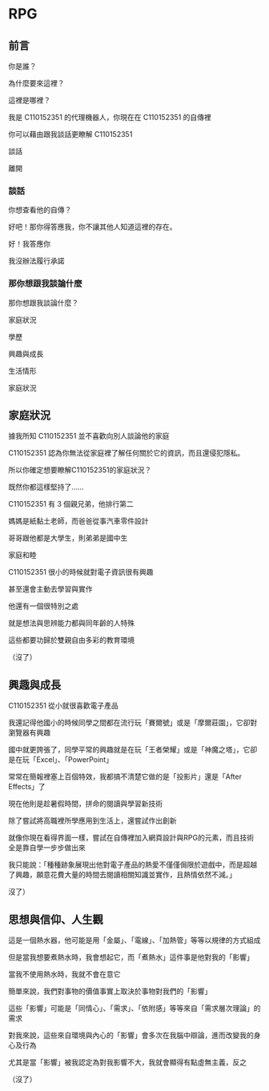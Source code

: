 # RPG

## 前言

你是誰？



為什麼要來這裡？



這裡是哪裡？



我是 C110152351 的代理機器人，你現在在 C110152351 的自傳裡



你可以藉由跟我談話更瞭解 C110152351 

談話

離開



### 談話

你想查看他的自傳？



好吧！那你得答應我，你不讓其他人知道這裡的存在。

好！我答應你

我沒辦法履行承諾



### 那你想跟我談論什麼

那你想跟我談論什麼？

家庭狀況

學歷

興趣與成長

生活情形

家庭狀況





## 家庭狀況

據我所知 C110152351 並不喜歡向別人談論他的家庭



C110152351 認為你無法從家庭裡了解任何關於它的資訊，而且還侵犯隱私。



所以你確定想要瞭解C110152351的家庭狀況？



既然你都這樣堅持了......



C110152351 有 3 個親兄弟，他排行第二



媽媽是紙黏土老師，而爸爸從事汽車零件設計



哥哥跟他都是大學生，則弟弟是國中生



家庭和睦



C110152351 很小的時候就對電子資訊很有興趣



甚至還會主動去學習與實作



他還有一個很特別之處



就是想法與思辨能力都與同年齡的人特殊



這些都要功歸於雙親自由多彩的教育環境



（沒了）



## 興趣與成長

 C110152351 從小就很喜歡電子產品



我還記得他國小的時候同學之間都在流行玩「賽爾號」或是「摩爾莊園」，它卻對瀏覽器有興趣



國中就更誇張了，同學平常的興趣就是在玩「王者榮耀」或是「神魔之塔」，它卻是在玩「Excel」、「PowerPoint」



常常在簡報裡塞上百個特效，我都搞不清楚它做的是「投影片」還是「After Effects」了



現在他則是趁暑假時間，拼命的閱讀與學習新技術



除了嘗試將高職裡所學應用到生活上，還嘗試作出創新



就像你現在看得界面一樣，嘗試在自傳裡加入網頁設計與RPG的元素，而且技術全是靠自學一步步做出來



我只能說：「種種跡象展現出他對電子產品的熱愛不僅僅侷限於遊戲中，而是超越了興趣，願意花費大量的時間去閱讀相關知識並實作，且熱情依然不減。」



沒了）



## 思想與信仰、人生觀



這是一個熱水器，他可能是用「金屬」、「電線」、「加熱管」等等以規律的方式組成



但是當我想要煮熱水時，我會想起它，而「煮熱水」這件事是他對我的「影響」



當我不使用熱水時，我就不會在意它



簡單來說，我們對事物的價值事實上取決於事物對我們的「影響」



這些「影響」可能是「同情心」、「需求」、「依附感」等等來自「需求層次理論」的需求



對我來說，這些來自環境與內心的「影響」會多次在我腦中辯論，進而改變我的身心及行為



尤其是當「影響」被我認定為對我影響不大，我就會顯得有點虛無主義，反之



（沒了）





